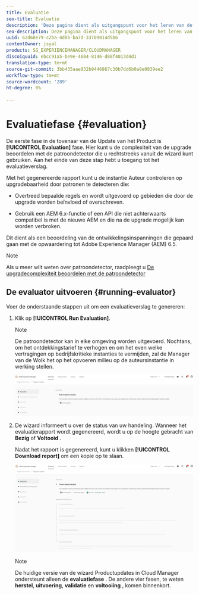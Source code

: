 ```yaml
---
title: Evaluatie
seo-title: Evaluatie
description: 'Deze pagina dient als uitgangspunt voor het leren van de fase van de Evaluatie in de Tovenaar van de Update van het Product. '
seo-description: Deze pagina dient als uitgangspunt voor het leren van de fase van de Evaluatie in de Tovenaar van de Update van het Product.
uuid: 62d68e79-c2ba-4d8b-ba7d-33709014d5b6
contentOwner: jsyal
products: SG_EXPERIENCEMANAGER/CLOUDMANAGER
discoiquuid: ebcc91a5-be9e-4684-8146-d88f4013d4d1
translation-type: tm+mt
source-git-commit: 3bb435aae932b9446867c30b7dd6b0a8e0839ee2
workflow-type: tm+mt
source-wordcount: '289'
ht-degree: 0%

---
```



# Evaluatiefase {#evaluation}

De eerste fase in de tovenaar van de Update van het Product is **[!UICONTROL Evaluation]** fase.
Hier kunt u de complexiteit van de upgrade beoordelen met de patroondetector die u rechtstreeks vanuit de wizard kunt gebruiken. Aan het einde van deze stap hebt u toegang tot het evaluatieverslag.

Met het gegenereerde rapport kunt u de instantie Auteur controleren op upgradebaarheid door patronen te detecteren die:

* Overtreed bepaalde regels en wordt uitgevoerd op gebieden die door de upgrade worden beïnvloed of overschreven.

* Gebruik een AEM 6.x-functie of een API die niet achterwaarts compatibel is met de nieuwe AEM en die na de upgrade mogelijk kan worden verbroken.

Dit dient als een beoordeling van de ontwikkelingsinspanningen die gepaard gaan met de opwaardering tot Adobe Experience Manager (AEM) 6.5.

>[!NOTE]
>
>Als u meer wilt weten over patroondetector, raadpleegt u [De upgradecomplexiteit beoordelen met de patroondetector](https://helpx.adobe.com/experience-manager/6-4/sites/deploying/using/pattern-detector.html)

## De evaluator uitvoeren {#running-evaluator}

Voer de onderstaande stappen uit om een evaluatieverslag te genereren:

1. Klik op **[!UICONTROL Run Evaluation]**.

   >[!NOTE]
   >De patroondetector kan in elke omgeving worden uitgevoerd. Nochtans, om het ontdekkingstarief te verhogen en om het even welke vertragingen op bedrijfskritieke instanties te vermijden, zal de Manager van de Wolk het op het opvoeren milieu op de auteursinstantie in werking stellen.

   ![](assets/Run-Evaluation.png)

1. De wizard informeert u over de status van uw handeling. Wanneer het evaluatierapport wordt gegenereerd, wordt u op de hoogte gebracht van **Bezig** of **Voltooid** .

   Nadat het rapport is gegenereerd, kunt u klikken **[!UICONTROL Download report]** om een kopie op te slaan.

   ![](assets/Evaluation-1.png)


   >[!NOTE]
   >
   >De huidige versie van de wizard Productupdates in Cloud Manager ondersteunt alleen de **evaluatiefase** . De andere vier fasen, te weten **herstel**, **uitvoering**, **validatie** en **voltooiing** , komen binnenkort.
